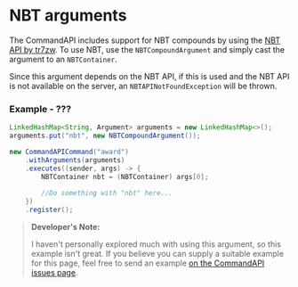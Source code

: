# NBT arguments

The CommandAPI includes support for NBT compounds by using the [NBT API by tr7zw](https://www.spigotmc.org/resources/nbt-api.7939/). To use NBT, use the `NBTCompoundArgument` and simply cast the argument to an `NBTContainer`.

Since this argument depends on the NBT API, if this is used and the NBT API is not available on the server, an `NBTAPINotFoundException` will be thrown.

<div class="example">

### Example - ???

```java
LinkedHashMap<String, Argument> arguments = new LinkedHashMap<>();
arguments.put("nbt", new NBTCompoundArgument());

new CommandAPICommand("award")
    .withArguments(arguments)
    .executes((sender, args) -> {
        NBTContainer nbt = (NBTContainer) args[0];
        
        //Do something with "nbt" here...
    })
    .register();
```

</div>

> **Developer's Note:**
>
> I haven't personally explored much with using this argument, so this example isn't great. If you believe you can supply a suitable example for this page, feel free to send an example [on the CommandAPI issues page](https://github.com/JorelAli/CommandAPI/issues/new/choose).